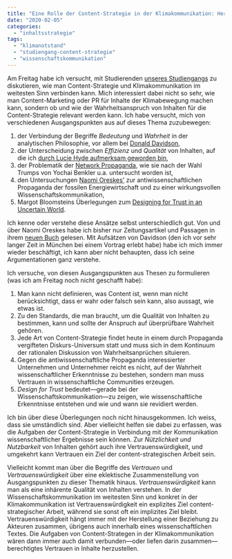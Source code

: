 ```yaml
---
title: "Eine Rolle der Content-Strategie in der Klimakommunikation: Herstellung von Vertrauen"
date: "2020-02-05"
categories: 
  - "inhaltsstrategie"
tags: 
  - "klimanotstand"
  - "studiengang-content-strategie"
  - "wissenschaftskommunikation"
---
```


Am Freitag habe ich versucht, mit Studierenden [unseres Studiengangs](https://www.fh-joanneum.at/content-strategie-und-digitale-kommunikation/master/en/programme/ "Content-Strategie / Content Strategy") zu diskutieren, wie man Content-Strategie und Klimakommunikation im weitesten Sinn verbinden kann. Mich interessiert dabei nicht so sehr, wie man Content-Marketing oder PR für Inhalte der Klimabewegung machen kann, sondern ob und wie der Wahrheitsanspruch von Inhalten für die Content-Strategie relevant werden kann. Ich habe versucht, mich von verschiedenen Ausgangspunkten aus auf dieses Thema zuzubewegen:

1. der Verbindung der Begriffe _Bedeutung_ und _Wahrheit_ in der analytischen Philosophie, vor allem bei [Donald Davidson](https://www.spektrum.de/lexikon/philosophen/davidson-donald/82 "Davidson, Donald - Metzler Philosophen-Lexikon"),
2. der Unterscheidung zwischen _Effizienz_ und _Qualität_ von Inhalten, auf die ich [durch Lucie Hyde aufmerksam geworden bin](https://wittenbrink.net/lostandfound/zielsetzung-und-messung-der-arbeit-von-contentstrategen-wirksamkeit-und-qualitat/ "Zielsetzung und Messung der Arbeit von Contentstrategen: Wirksamkeit und Qualität – Lost and Found"),
3. der Problematik der [Network Propaganda](https://www.oxfordscholarship.com/view/10.1093/oso/9780190923624.001.0001/oso-9780190923624 "Network Propaganda: Manipulation, Disinformation, and Radicalization in American Politics - Oxford Scholarship"), wie sie nach der Wahl Trumps von Yochai Benkler u.a. untersucht worden ist,
4. den Untersuchungen [Naomi Oreskes'](https://histsci.fas.harvard.edu/people/naomi-oreskes "Naomi Oreskes | Department of the History of Science, Harvard University") zur antiwissenschaftlichen Propaganda der fossilen Energiewirtschaft und zu einer wirkungsvollen Wissenschaftskommunikation,
5. Margot Bloomsteins Überlegungen zum [Designing for Trust in an Uncertain World](https://de.slideshare.net/mbloomstein/designing-for-trust-in-an-uncertain-world-at-an-event-apart-san-francisco "Designing for Trust in an Uncertain World at An Event Apart San Franc…").

Ich kenne oder verstehe diese Ansätze selbst unterschiedlich gut. Von und über Naomi Oreskes habe ich bisher nur Zeitungsartikel und Passagen in ihrem [neuen Buch](https://press.princeton.edu/books/hardcover/9780691179001/why-trust-science "Why Trust Science? | Princeton University Press") gelesen. Mit Aufsätzen von Davidson (den ich vor sehr langer Zeit in München bei einem Vortrag erlebt habe) habe ich mich immer wieder beschäftigt, ich kann aber nicht behaupten, dass ich seine Argumentationen ganz verstehe.

Ich versuche, von diesen Ausgangspunkten aus Thesen zu formulieren (was ich am Freitag noch nicht geschafft habe):

1. Man kann nicht definieren, was Content ist, wenn man nicht berücksichtigt, dass er wahr oder falsch sein kann, also aussagt, wie etwas ist.
2. Zu den Standards, die man braucht, um die Qualität von Inhalten zu bestimmen, kann und sollte der Anspruch auf überprüfbare Wahrheit gehören.
3. Jede Art von Content-Strategie findet heute in einem durch Propaganda vergifteten Diskurs-Universum statt und muss sich in dem Kontinuum der rationalen Diskussion von Wahrheitsanprüchen situieren.
4. Gegen die antiwissenschaftliche Propaganda interessierter Unternehmen und Unternehmer reicht es nicht, auf der Wahrheit wissenschaftlicher Erkenntnisse zu bestehen, sondern man muss Vertrauen in wissenschaftliche Communities erzeugen.
5. _Design for Trust_ bedeutet—gerade bei der Wissenschaftskommunikation—zu zeigen, wie wissenschaftliche Erkenntnisse entstehen und wie und wann sie revidiert werden.

Ich bin über diese Überlegungen noch nicht hinausgekommen. Ich weiss, dass sie umständlich sind. Aber vielleicht helfen sie dabei zu erfassen, was die Aufgaben der Content-Strategie in Verbindung mit der Kommunikation wissenschaftlicher Ergebnisse sein können. Zur _Nützlichkeit und Nutzbarkeit_ von Inhalten gehört auch ihre Vertrauenswürdigkeit, und umgekehrt kann Vertrauen ein Ziel der content-strategischen Arbeit sein.

Vielleicht kommt man über die Begriffe des _Vertrauen_ und _Vertrauenswürdigkeit_ über eine eklektische Zusammenstellung von Ausgangspunkten zu dieser Thematik hinaus. _Vertrauenswürdigkeit_ kann man als eine inhärente Qualität von Inhalten verstehen. In der Wissenschaftskommunikation im weitesten Sinn und konkret in der Klimakommunikation ist Vertrauenswürdigkeit ein explizites Ziel content-strategischer Arbeit, während sie sonst oft ein implizites Ziel bleibt. Vertrauenswürdigkeit hängt immer mit der Herstellung einer Beziehung zu Akteuren zusammen, übrigens auch innerhalb eines wissenschaftlichen Textes. Die Aufgaben von Content-Strategen in der Klimakommunikation wären dann immer auch damit verbunden—oder liefen darin zusammen—berechtigtes Vertrauen in Inhalte herzustellen.
